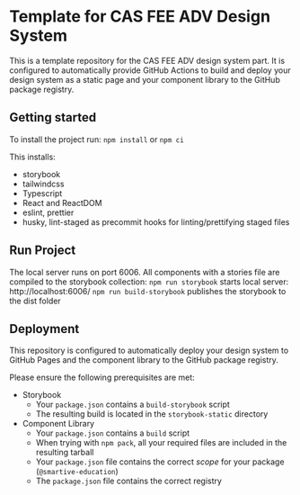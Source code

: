 # Template for CAS FEE ADV Design System

This is a template repository for the CAS FEE ADV design system part.
It is configured to automatically provide GitHub Actions to build and deploy
your design system as a static page and your component library to the
GitHub package registry.

## Getting started

To install the project run:
`npm install` or `npm ci`

This installs:

- storybook
- tailwindcss
- Typescript
- React and ReactDOM
- eslint, prettier
- husky, lint-staged as precommit hooks for linting/prettifying staged files

## Run Project

The local server runs on port 6006. All components with a stories file are compiled to the storybook collection:
`npm run storybook` starts local server: http://localhost:6006/
`npm run build-storybook` publishes the storybook to the dist folder

## Deployment

This repository is configured to automatically deploy your design system
to GitHub Pages and the component library to the GitHub package registry.

Please ensure the following prerequisites are met:

- Storybook
  - Your `package.json` contains a `build-storybook` script
  - The resulting build is located in the `storybook-static` directory
- Component Library
  - Your `package.json` contains a `build` script
  - When trying with `npm pack`, all your required files are included in the resulting tarball
  - Your `package.json` file contains the correct _scope_ for your package (`@smartive-education`)
  - The `package.json` file contains the correct registry
